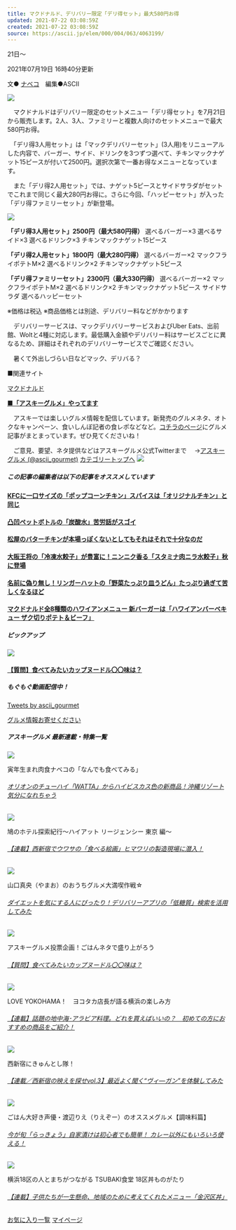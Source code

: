```yaml
---
title: マクドナルド、デリバリー限定「デリ得セット」最大580円お得
updated: 2021-07-22 03:08:59Z
created: 2021-07-22 03:08:59Z
source: https://ascii.jp/elem/000/004/063/4063199/
---
```


21日～

2021年07月19日 16時40分更新

文● [ナベコ](https://twitter.com/wagomunabe)　編集●ASCII

[![](https://ascii.jp/img/2021/07/19/3231268/l/9c5cca96ddbb9c80.jpg)](https://ascii.jp/elem/000/003/231/3231268/img.html)

　マクドナルドはデリバリー限定のセットメニュー「デリ得セット」を7月21日から販売します。2人、3人、ファミリーと複数人向けのセットメニューで最大580円お得。

　「デリ得3人用セット」は「マックデリバリーセット」(3人用)をリニューアルした内容で、バーガー、サイド、ドリンクを3つずつ選べて、チキンマックナゲット15ピースが付いて2500円。選択次第で一番お得なメニューとなっています。

　また「デリ得2人用セット」では、ナゲット5ピースとサイドサラダがセットでこれまで同じく最大280円お得に。さらに今回、「ハッピーセット」が入った「デリ得ファミリーセット」が新登場。

[![](https://ascii.jp/img/2021/07/19/3231267/l/5c4119fc8d53065a.jpg)](https://ascii.jp/elem/000/003/231/3231267/img.html)

**「デリ得3人用セット」2500円（最大580円得）**
選べるバーガー×3
選べるサイド×3
選べるドリンク×3
チキンマックナゲット15ピース

**「デリ得2人用セット」1800円（最大280円得）**
選べるバーガー×2
マックフライポテトM×2
選べるドリンク×2
チキンマックナゲット5ピース

**「デリ得ファミリーセット」2300円（最大330円得）**
選べるバーガー×2
マックフライポテトM×2
選べるドリンク×2
チキンマックナゲット5ピース
サイドサラダ
選べるハッピーセット

※価格は税込
※商品価格とは別途、デリバリー料などがかかります

　デリバリーサービスは、マックデリバリーサービスおよびUber Eats、出前館、Woltと4種に対応します。最低購入金額やデリバリー料はサービスごとに異なるため、詳細はそれぞれのデリバリーサービスでご確認ください。

　暑くて外出しづらい日などマック、デリバる？

■関連サイト

[マクドナルド](https://www.mcdonalds.co.jp/)

**[■「アスキーグルメ」やってます](http://ascii.jp/gourmet/)**

　アスキーでは楽しいグルメ情報を配信しています。新発売のグルメネタ、オトクなキャンペーン、食いしんぼ記者の食レポなどなど。[コチラのページ](http://ascii.jp/gourmet/)にグルメ記事がまとまっています。ぜひ見てくださいね！

　ご意見、要望、ネタ提供などはアスキーグルメ公式Twitterまで
　→[アスキーグルメ (@ascii_gourmet)](https://twitter.com/ascii_gourmet)
[カテゴリートップへ](https://ascii.jp/gourmet/)
![](https://ascii.jp/img/blank.gif)

##### この記事の編集者は以下の記事をオススメしています

#### [KFCに一口サイズの「ポップコーンチキン」スパイスは「オリジナルチキン」と同じ](https://ascii.jp/elem/000/004/063/4063126/)

#### [凸凹ペットボトルの「炭酸水」苦労話がスゴイ](https://ascii.jp/elem/000/004/062/4062237/)

#### [松屋のバターチキンが本場っぽくないとしてもそれはそれで十分なのだ](https://ascii.jp/elem/000/004/061/4061885/)

#### [大阪王将の「冷凍水餃子」が豊富に！ニンニク香る「スタミナ肉ニラ水餃子」秋に登場](https://ascii.jp/elem/000/004/061/4061943/)

#### [名前に偽り無し！リンガーハットの「野菜たっぷり皿うどん」たっぷり過ぎて苦しくなるほど](https://ascii.jp/elem/000/004/061/4061763/)

#### [マクドナルド全8種類のハワイアンメニュー 新バーガーは「ハワイアンバーベキュー ザク切りポテト＆ビーフ」](https://ascii.jp/elem/000/004/063/4063445/)

##### ピックアップ

[![](https://ascii.jp/img/2021/07/21/3232300/s/ecdbe4a2ca0ef798.jpg)](https://ascii.jp/elem/000/004/063/4063416/?pickup=1)

#### [【質問】食べてみたいカップヌードル〇〇味は？](https://ascii.jp/elem/000/004/063/4063416/?pickup=1)

##### もぐもぐ動画配信中！

[Tweets by ascii_gourmet](https://twitter.com/ascii_gourmet?ref_src=twsrc%5Etfw)

[グルメ情報お寄せください](https://twitter.com/ascii_gourmet/)

##### アスキーグルメ 最新連載・特集一覧

[![](https://ascii.jp/img/2021/07/21/3232839/s/8b6d133168d32874.jpg)](https://ascii.jp/serialarticles/1055006/)

寅年生まれ肉食ナベコの「なんでも食べてみる」

###### [オリオンのチューハイ「WATTA」からハイビスカス色の新商品！沖縄リゾート気分になれちゃう](https://ascii.jp/serialarticles/1055006/)

[![](https://ascii.jp/img/2021/07/21/3232349/s/b9f347fcaa2bc9a1.jpg)](https://ascii.jp/serialarticles/3000821/)

鳩のホテル探索紀行～ハイアット リージェンシー 東京 編～

###### [【連載】西新宿でウワサの「食べる絵画」ヒマワリの製造現場に潜入！](https://ascii.jp/serialarticles/3000821/)

[![](https://ascii.jp/img/2021/07/20/3231553/s/077ca15426fbf442.jpg)](https://ascii.jp/serialarticles/3000746/)

山口真央（やまお）のおうちグルメ大満喫作戦☆

###### [ダイエットを気にする人にぴったり！デリバリーアプリの「低糖質」検索を活用してみた](https://ascii.jp/serialarticles/3000746/)

[![](https://ascii.jp/img/2021/07/21/3232300/s/ecdbe4a2ca0ef798.jpg)](https://ascii.jp/serialarticles/3000745/)

アスキーグルメ投票企画！ごはんネタで盛り上がろう

###### [【質問】食べてみたいカップヌードル〇〇味は？](https://ascii.jp/serialarticles/3000745/)

[![](https://ascii.jp/img/2021/07/20/3231899/s/3064b01cb44fbc7e.png)](https://ascii.jp/serialarticles/3000779/)

LOVE YOKOHAMA！　ヨコタカ店長が語る横浜の楽しみ方

###### [【連載】話題の地中海･アラビア料理。どれを買えばいいの？　初めての方におすすめの商品をご紹介！](https://ascii.jp/serialarticles/3000779/)

[![](https://ascii.jp/img/2021/07/14/3229232/s/eaf56d81d2c7979b.jpg)](https://ascii.jp/serialarticles/3000782/)

西新宿にきゅんとし隊！

###### [【連載／西新宿の映えを探せvol.3】最近よく聞く“ヴィ―ガン”を体験してみた](https://ascii.jp/serialarticles/3000782/)

[![](https://ascii.jp/img/2021/07/12/3228385/s/2adac519f132f4c1.jpg)](https://ascii.jp/serialarticles/3000773/)

ごはん大好き声優・渡辺りえ（りえぞー）のオススメグルメ【調味料篇】

###### [今が旬「らっきょう」自家漬けは初心者でも簡単！ カレー以外にもいろいろ使える！](https://ascii.jp/serialarticles/3000773/)

[![](https://ascii.jp/img/2021/07/14/3229228/s/1f70ae1670a22ed9.jpg)](https://ascii.jp/serialarticles/3000811/)

横浜18区の人とまちがつながる TSUBAKI食堂 18区丼ものがたり

###### [【連載】子供たちが一生懸命、地域のために考えてくれたメニュー「金沢区丼」](https://ascii.jp/serialarticles/3000811/)

[お気に入り一覧](https://id.ascii.jp/clip/)
[マイページ](https://id.ascii.jp/)
